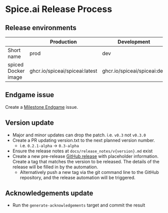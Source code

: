 # Spice.ai Release Process

## Release environments

|                     | Production                     | Development                 | Local                         |
| ------------------- | ------------------------------ | --------------------------- | ----------------------------- |
| Short name          | prod                           | dev                         | local                         |
| spiced Docker image | ghcr.io/spiceai/spiceai:latest | ghcr.io/spiceai/spiceai:dev | ghcr.io/spiceai/spiceai:local |

## Endgame issue

Create a [Milestone Endgame](https://github.com/spiceai/spiceai/issues/new?assignees=&labels=endgame&projects=&template=end_game.md&title=v0.x.x-alpha+Endgame) issue.

## Version update

- Major and minor updates can drop the patch. i.e. `v0.3` not `v0.3.0`
- Create a PR updating version.txt to the next planned version number.
  - i.e. `0.2.1-alpha` -> `0.3-alpha`
- Ensure the release notes at `docs/release_notes/v{version}.md` exist
- Create a new pre-release [GitHub release](https://github.com/spiceai/spiceai/releases/new) with placeholder information. Create a tag that matches the version to be released. The details of the release will be filled in by the automation.
  - Alternatively push a new tag via the git command line to the GitHub repository, and the release automation will be triggered.

## Acknowledgements update

- Run the `generate-acknowledgements` target and commit the result
